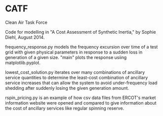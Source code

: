 CATF
====

Clean Air Task Force

Code for modelling in "A Cost Assessment of Synthetic Inertia," by Sophie Diehl, August 2014.

frequency_response.py models the frequency excursion over time of a test grid with given physical parameters in response to a sudden loss in generation of a given size. "main" plots the response usiing matplotlib.pyplot.

lowest_cost_solution.py iterates over many combinations of ancillary service quantities to determine the least-cost combination of ancillary service increases that can allow the system to avoid under-frequency load shedding after suddenly losing the given generation amount.

rspin_pricing.py is an example of how csv data files from ERCOT's market information website were opened and compared to give information about the cost of ancillary services like regular spinning reserve.
